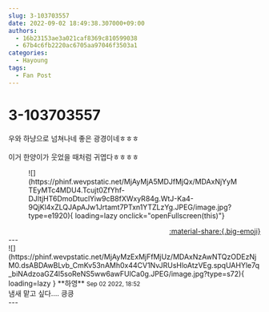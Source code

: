 ```yaml
---
slug: 3-103703557
date: 2022-09-02 18:49:38.307000+09:00
authors:
  - 16b23153ae3a021caf8369c810599038
  - 67b4c6fb2220ac6705aa97046f3503a1
categories:
  - Hayoung
tags:
  - Fan Post
---
```


# 3-103703557

<div class="post-container" markdown="1">
<div class="content-container md-sidebar__scrollwrap" markdown="1">

우와 하냥으로 넘쳐나네 좋은 광경이네ㅎㅎㅎ<br><br>이거 한양이가 웃었을 때처럼 귀엽다ㅎㅎㅎㅎ
<figure markdown="1">
![](https://phinf.wevpstatic.net/MjAyMjA5MDJfMjQx/MDAxNjYyMTEyMTc4MDU4.Tcujt0ZfYhf-DJltjHT6DmoDtuclYiw9cB8fXWxyR84g.WtJ-Ka4-9QjKl4xZLQJApAJw1Jrtamt7PTxn1YTZLzYg.JPEG/image.jpg?type=e1920){ loading=lazy onclick="openFullscreen(this)"}
</figure>


</div>
</div>

<div style="text-align: right;" markdown="1">
<a href="https://weverse.io/fromis9/fanpost/3-103703557" style="text-align: right;">:material-share:{.big-emoji}</a>
</div>
---

<div class="comments-container md-sidebar__scrollwrap" markdown="1">
<div class="comment" markdown="1">
<div class='id-container' markdown="1">
![](https://phinf.wevpstatic.net/MjAyMzExMjFfMjUz/MDAxNzAwNTQzODEzNjM0.dsABDAwBLvb_CmKv53nAMh0x44CV1NvJRUsHloAtzVEg.spqUAHYle7q_biNAdzoaGZ4l5soReNS5ww6awFUlCa0g.JPEG/image.jpg?type=s72){ loading=lazy }
**<span class="artist">하영</span>** <small>Sep 02 2022, 18:52</small><br>
</div>
<div class='comment-body' markdown="1">
냄새 맡고 싶다…. 킁킁
</div>
</div>
</div>
---
